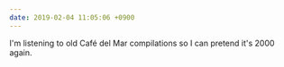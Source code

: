 ```yaml
---
date: 2019-02-04 11:05:06 +0900
---
```

I'm listening to old Café del Mar compilations so I can pretend it's 2000 again.
